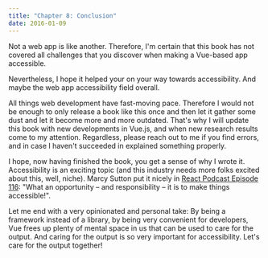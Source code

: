 ```yaml
---
title: "Chapter 8: Conclusion"
date: 2016-01-09
---
```



Not a web app is like another. Therefore, I'm certain that this book has not covered all challenges that you discover when making a Vue-based app accessible.

Nevertheless, I hope it helped your on your way towards accessibility. And maybe the web app accessibility field overall.

All things web development have fast-moving pace. Therefore I would not be enough to only release a book like this once and then let it gather some dust and let it become more and more outdated. That's why I will update this book with new developments in Vue.js, and when new research results come to my attention. Regardless, please reach out to me if you find errors, and in case I haven't succeeded in explained something properly.

I hope, now having finished the book, you get a sense of why I wrote it. Accessibility is an exciting topic (and this industry needs more folks excited about this, well, niche).  Marcy Sutton put it nicely in [React Podcast Episode 116](https://avue.link/reactpod116): "What an opportunity – and responsibility – it is to make things accessible!".

Let me end with a very opinionated and personal take: By being a framework instead of a library, by being very convenient for developers, Vue frees up plenty of mental space in us that can be used to care for the output. And caring for the output is so very important for accessibility. Let's care for the output together!

